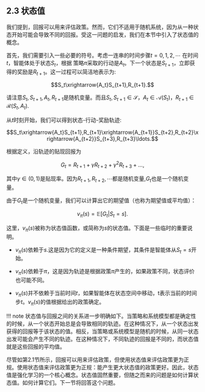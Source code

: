 ## 2.3 状态值

我们提到，回报可以用来评估政策。然而，它们不适用于随机系统，因为从一种状态开始可能会导致不同的回报。受这一问题的启发，我们在本节中引入了状态值的概念。

首先，我们需要引入一些必要的符号。考虑一连串的时间步骤$t = 0, 1, 2,\cdots$ 在时间$t$，智能体处于状态$S_t$，根据
策略$\pi$采取的行动是$A_t$。下一个状态是$S_{t+1}$，立即获得的奖励是$R_{t+1}$。这一过程可以简洁地表示为: 

$$S_t\xrightarrow{A_t}S_{t+1},R_{t+1}.$$

请注意$S_{t},S_{t+1},A_{t},R_{t+1}$是随机变量。而且$S_t,S_{t+1}\in \mathcal{S}，A_t\in \mathcal{A}(S_t)，R_{t+1}\in \mathcal{R}(S_t,A_t).$

从$t$时刻开始，我们可以得到状态-行动-奖励轨迹:

$$S_t\xrightarrow{A_t}S_{t+1},R_{t+1}\xrightarrow{A_{t+1}}S_{t+2},R_{t+2}\xrightarrow{A_{t+2}}S_{t+3},R_{t+3}\ldots.$$

根据定义，沿轨迹的贴现回报为

$$G_t= R_{t+1}+\gamma R_{t+2}+\gamma^2R_{t+3}+\ldots,$$

其中$\gamma \in (0,1)$是贴现率。因为$R_{t+1},R_{t+2},\cdots$都是随机变量,$G_t$也是一个随机变量。

由于$G_t$是一个随机变量，我们可以计算出它的期望值（也称为期望值或平均值）：

$$v_\pi(s)=\mathbb{E}[G_t|S_t=s].$$

这里，$v_\pi (s)$被称为状态值函数，或简称为$s$的状态值。下面是一些临时的重要说明。

- $v_\pi(s)$依赖于$s$.这是因为它的定义是一种条件期望，其条件是智能体从$S_t=s$开始。

- $v_\pi(s)$依赖于$\pi$，这是因为轨迹是根据政策$\pi$产生的，如果政策不同，状态评价也可能不同。
 
- $v_\pi(s)$并不依赖于当前时间$t$，如果智能体在状态空间中移动，t表示当前的时间步$t$。$v_\pi(s)$的值根据给出的政策确定。

!!! note
    状态值与回报之间的关系进一步明确如下。当策略和系统模型都是确定性的时候，从一个状态开始总是会导致相同的轨迹。在这种情况下，从一个状态出发获得的回报等于该状态的值。相反，当策略或系统模型是随机的时候，从同一状态出发可能会产生不同的轨迹。在这种情况下，不同轨迹的回报是不同的，而状态值就是这些回报的平均值。

尽管如第$2.1$节所示，回报可以用来评估政策，但使用状态值来评估政策更为正规。使用状态值来评估政策更为正规：能产生更大状态值的政策更好。因此，状态值是强化学习的一个核心概念。状态值固然重要，但随之而来的问题是如何计算状态值。如何计算它们。下一节将回答这个问题。